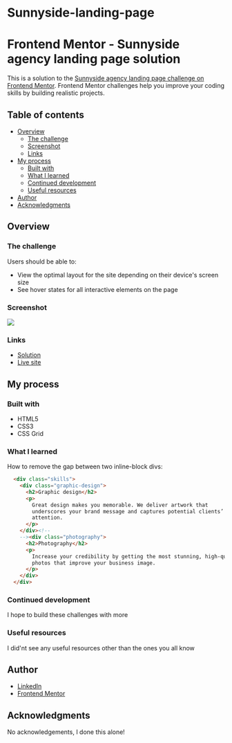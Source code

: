# Sunnyside-landing-page
# Frontend Mentor - Sunnyside agency landing page solution

This is a solution to the [Sunnyside agency landing page challenge on Frontend Mentor](https://www.frontendmentor.io/challenges/sunnyside-agency-landing-page-7yVs3B6ef). Frontend Mentor challenges help you improve your coding skills by building realistic projects.

## Table of contents

- [Overview](#overview)
  - [The challenge](#the-challenge)
  - [Screenshot](#screenshot)
  - [Links](#links)
- [My process](#my-process)
  - [Built with](#built-with)
  - [What I learned](#what-i-learned)
  - [Continued development](#continued-development)
  - [Useful resources](#useful-resources)
- [Author](#author)
- [Acknowledgments](#acknowledgments)

## Overview

### The challenge

Users should be able to:

- View the optimal layout for the site depending on their device's screen size
- See hover states for all interactive elements on the page

### Screenshot

![](./design/desktop-design.jpg)

### Links

- [Solution](https://www.frontendmentor.io/solutions/standard-html-sunnyside-agency-landing-page-9LkcvKsBF)
- [Live site](https://23281.csb.app/)

## My process

### Built with

- HTML5
- CSS3
- CSS Grid

### What I learned

How to remove the gap between two inline-block divs:

```html
  <div class="skills">
    <div class="graphic-design">
      <h2>Graphic design</h2>
      <p>
        Great design makes you memorable. We deliver artwork that
        underscores your brand message and captures potential clients’
        attention.
      </p>
    </div><!--
    --><div class="photography">
      <h2>Photography</h2>
      <p>
        Increase your credibility by getting the most stunning, high-quality
        photos that improve your business image.
      </p>
    </div>
  </div>
```

### Continued development

I hope to build these challenges with more 

### Useful resources

I did'nt see any useful resources other than the ones you all know 

## Author

- [LinkedIn](https://www.linkedin.com/in/rishikesh-jagadale-331812207/)
- [Frontend Mentor](https://www.frontendmentor.io/)

## Acknowledgments

No acknowledgements, I done this alone!
